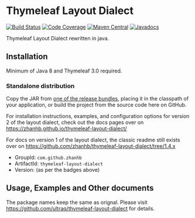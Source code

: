 
Thymeleaf Layout Dialect
========================

[![Build Status](https://github.com/zhanhb/thymeleaf-layout-dialect/actions/workflows/build.yml/badge.svg?event=push&branch=main)](https://github.com/zhanhb/thymeleaf-layout-dialect/actions/workflows/build.yml?query=event%3Apush%20branch%3Amain)
[![Code Coverage](https://codecov.io/gh/zhanhb/thymeleaf-layout-dialect/branch/main/graph/badge.svg)](https://codecov.io/gh/zhanhb/thymeleaf-layout-dialect/branch/main)
[![Maven Central](https://img.shields.io/maven-central/v/com.github.zhanhb/thymeleaf-layout-dialect.svg?maxAge=3600)](https://search.maven.org/#search|ga|1|g%3A%22com.github.zhanhb%22%20AND%20a%3A%22thymeleaf-layout-dialect%22)
[![Javadocs](https://javadoc.io/badge/com.github.zhanhb/thymeleaf-layout-dialect.svg)](https://javadoc.io/doc/com.github.zhanhb/thymeleaf-layout-dialect)

Thymeleaf Layout Dialect rewritten in java.

Installation
------------

Minimum of Java 8 and Thymeleaf 3.0 required.

### Standalone distribution
Copy the JAR from [one of the release bundles](https://github.com/zhanhb/thymeleaf-layout-dialect/releases),
placing it in the classpath of your application, or build the project from the
source code here on GitHub.

For installation instructions, examples, and configuration options for version 2
of the layout dialect, check out the docs pages over on https://zhanhb.github.io/thymeleaf-layout-dialect/

For docs on version 1 of the layout dialect, the classic readme still exists
over on https://github.com/zhanhb/thymeleaf-layout-dialect/tree/1.4.x

 - GroupId: `com.github.zhanhb`
 - ArtifactId: `thymeleaf-layout-dialect`
 - Version: (as per the badges above)


Usage, Examples and Other documents
-----
The package names keep the same as orignal.
Please visit https://github.com/ultraq/thymeleaf-layout-dialect for details.
